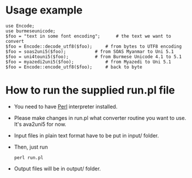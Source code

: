 # Usage example

    use Encode;
    use burmeseunicode;
    $foo = "text in some font encoding";      # the text we want to convert
    $foo = Encode::decode_utf8($foo);     # from bytes to UTF8 encoding
    $foo = soas2uni5($foo);           # from SOAS Myanmar to Uni 5.1
    $foo = uni4touni5($foo);          # from Burmese Unicode 4.1 to 5.1
    $foo = myazedi2uni5($foo);            # from Myazedi to Uni 5.1
    $foo = Encode::encode_utf8($foo);     # back to byte

# How to run the supplied run.pl file 

- You need to have [Perl](http://www.perl.org/get.html) interpreter installed.
- Please make changes in run.pl what converter routine you want to use. It's ava2uni5 for now.
- Input files in plain text format have to be put in input/ folder.
- Then, just run

    ```
    perl run.pl
    ```

- Output files will be in output/ folder.
